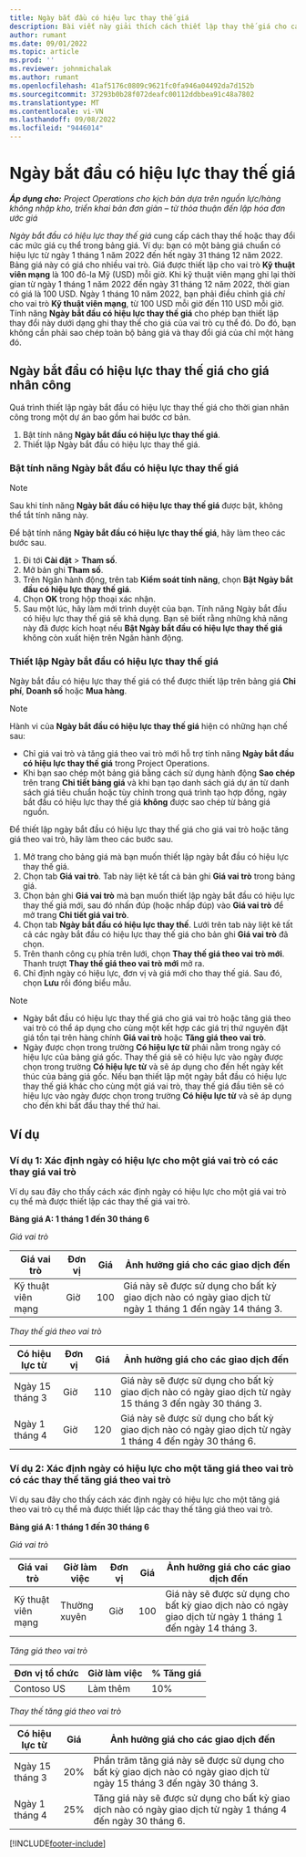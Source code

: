 ```yaml
---
title: Ngày bắt đầu có hiệu lực thay thế giá
description: Bài viết này giải thích cách thiết lập thay thế giá cho các mức giá cụ thể trong bảng giá.
author: rumant
ms.date: 09/01/2022
ms.topic: article
ms.prod: ''
ms.reviewer: johnmichalak
ms.author: rumant
ms.openlocfilehash: 41af5176c0809c9621fc0fa946a04492da7d152b
ms.sourcegitcommit: 37293b0b28f072deafc00112ddbbea91c48a7802
ms.translationtype: MT
ms.contentlocale: vi-VN
ms.lasthandoff: 09/08/2022
ms.locfileid: "9446014"
---
```

# <a name="date-effective-price-overrides"></a>Ngày bắt đầu có hiệu lực thay thế giá 

_**Áp dụng cho:** Project Operations cho kịch bản dựa trên nguồn lực/hàng không nhập kho, triển khai bản đơn giản – từ thỏa thuận đến lập hóa đơn ước giá_

*Ngày bắt đầu có hiệu lực thay thế giá* cung cấp cách thay thế hoặc thay đổi các mức giá cụ thể trong bảng giá. Ví dụ: bạn có một bảng giá chuẩn có hiệu lực từ ngày 1 tháng 1 năm 2022 đến hết ngày 31 tháng 12 năm 2022. Bảng giá này có giá cho nhiều vai trò. Giá được thiết lập cho vai trò **Kỹ thuật viên mạng** là 100 đô-la Mỹ (USD) mỗi giờ. Khi kỹ thuật viên mạng ghi lại thời gian từ ngày 1 tháng 1 năm 2022 đến ngày 31 tháng 12 năm 2022, thời gian có giá là 100 USD. Ngày 1 tháng 10 năm 2022, bạn phải điều chỉnh giá *chỉ* cho vai trò **Kỹ thuật viên mạng**, từ 100 USD mỗi giờ đến 110 USD mỗi giờ. Tính năng **Ngày bắt đầu có hiệu lực thay thế giá** cho phép bạn thiết lập thay đổi này dưới dạng ghi thay thế cho giá của vai trò cụ thể đó. Do đó, bạn không cần phải sao chép toàn bộ bảng giá và thay đổi giá của chỉ một hàng đó.

## <a name="date-effective-price-overrides-for-labor-pricing"></a>Ngày bắt đầu có hiệu lực thay thế giá cho giá nhân công

Quá trình thiết lập ngày bắt đầu có hiệu lực thay thế giá cho thời gian nhân công trong một dự án bao gồm hai bước cơ bản.

1. Bật tính năng **Ngày bắt đầu có hiệu lực thay thế giá**.
1. Thiết lập Ngày bắt đầu có hiệu lực thay thế giá.

### <a name="enable-the-date-effective-price-overrides-feature"></a>Bật tính năng Ngày bắt đầu có hiệu lực thay thế giá

> [!NOTE]
> Sau khi tính năng **Ngày bắt đầu có hiệu lực thay thế giá** được bật, không thể tắt tính năng này.

Để bật tính năng **Ngày bắt đầu có hiệu lực thay thế giá**, hãy làm theo các bước sau.

1. Đi tới **Cài đặt** \> **Tham số**.
1. Mở bản ghi **Tham số**.
1. Trên Ngăn hành động, trên tab **Kiểm soát tính năng**, chọn **Bật Ngày bắt đầu có hiệu lực thay thế giá**.
1. Chọn **OK** trong hộp thoại xác nhận.
1. Sau một lúc, hãy làm mới trình duyệt của bạn. Tính năng Ngày bắt đầu có hiệu lực thay thế giá sẽ khả dụng. Bạn sẽ biết rằng những khả năng này đã được kích hoạt nếu **Bật Ngày bắt đầu có hiệu lực thay thế giá** không còn xuất hiện trên Ngăn hành động.

### <a name="set-up-a-date-effective-price-override"></a>Thiết lập Ngày bắt đầu có hiệu lực thay thế giá

Ngày bắt đầu có hiệu lực thay thế giá có thể được thiết lập trên bảng giá **Chi phí**, **Doanh số** hoặc **Mua hàng**.

> [!NOTE]
>Hành vi của **Ngày bắt đầu có hiệu lực thay thế giá** hiện có những hạn chế sau:
>
> - Chỉ giá vai trò và tăng giá theo vai trò mới hỗ trợ tính năng **Ngày bắt đầu có hiệu lực thay thế giá** trong Project Operations.
> - Khi bạn sao chép một bảng giá bằng cách sử dụng hành động **Sao chép** trên trang **Chi tiết bảng giá** và khi bạn tạo danh sách giá dự án từ danh sách giá tiêu chuẩn hoặc tùy chỉnh trong quá trình tạo hợp đồng, ngày bắt đầu có hiệu lực thay thế giá **không** được sao chép từ bảng giá nguồn.

Để thiết lập ngày bắt đầu có hiệu lực thay thế giá cho giá vai trò hoặc tăng giá theo vai trò, hãy làm theo các bước sau.

1. Mở trang cho bảng giá mà bạn muốn thiết lập ngày bắt đầu có hiệu lực thay thế giá.
1. Chọn tab **Giá vai trò**. Tab này liệt kê tất cả bản ghi **Giá vai trò** trong bảng giá.
1. Chọn bản ghi **Giá vai trò** mà bạn muốn thiết lập ngày bắt đầu có hiệu lực thay thế giá mới, sau đó nhấn đúp (hoặc nhấp đúp) vào **Giá vai trò** để mở trang **Chi tiết giá vai trò**.
1. Chọn tab **Ngày bắt đầu có hiệu lực thay thế**. Lưới trên tab này liệt kê tất cả các ngày bắt đầu có hiệu lực thay thế giá cho bản ghi **Giá vai trò** đã chọn.
1. Trên thanh công cụ phía trên lưới, chọn **Thay thế giá theo vai trò mới**. Thanh trượt **Thay thế giá theo vai trò mới** mở ra.
1. Chỉ định ngày có hiệu lực, đơn vị và giá mới cho thay thế giá. Sau đó, chọn **Lưu** rồi đóng biểu mẫu.

> [!NOTE]
> - Ngày bắt đầu có hiệu lực thay thế giá cho giá vai trò hoặc tăng giá theo vai trò có thể áp dụng cho cùng một kết hợp các giá trị thứ nguyên đặt giá tồn tại trên hàng chính **Giá vai trò** hoặc **Tăng giá theo vai trò**.
> - Ngày được chọn trong trường **Có hiệu lực từ** phải nằm trong ngày có hiệu lực của bảng giá gốc. Thay thế giá sẽ có hiệu lực vào ngày được chọn trong trường **Có hiệu lực từ** và sẽ áp dụng cho đến hết ngày kết thúc của bảng giá gốc. Nếu bạn thiết lập một ngày bắt đầu có hiệu lực thay thế giá khác cho cùng một giá vai trò, thay thế giá đầu tiên sẽ có hiệu lực vào ngày được chọn trong trường **Có hiệu lực từ** và sẽ áp dụng cho đến khi bắt đầu thay thế thứ hai.

## <a name="examples"></a>Ví dụ

### <a name="example-1-determining-date-effectivity-for-a-role-price-that-has-role-price-overrides"></a>Ví dụ 1: Xác định ngày có hiệu lực cho một giá vai trò có các thay giá vai trò

Ví dụ sau đây cho thấy cách xác định ngày có hiệu lực cho một giá vai trò cụ thể mà được thiết lập các thay thế giá vai trò.

**Bảng giá A: 1 tháng 1 đến 30 tháng 6**

*Giá vai trò*

| Giá vai trò | Đơn vị | Giá | Ảnh hưởng giá cho các giao dịch đến |
|---|---|---|---|
| Kỹ thuật viên mạng | Giờ | 100 | Giá này sẽ được sử dụng cho bất kỳ giao dịch nào có ngày giao dịch từ ngày 1 tháng 1 đến ngày 14 tháng 3. |

*Thay thế giá theo vai trò*

| Có hiệu lực từ | Đơn vị | Giá | Ảnh hưởng giá cho các giao dịch đến |
|---|---|---|---|
| Ngày 15 tháng 3 | Giờ | 110 | Giá này sẽ được sử dụng cho bất kỳ giao dịch nào có ngày giao dịch từ ngày 15 tháng 3 đến ngày 30 tháng 3. |
| Ngày 1 tháng 4 | Giờ | 120 | Giá này sẽ được sử dụng cho bất kỳ giao dịch nào có ngày giao dịch từ ngày 1 tháng 4 đến ngày 30 tháng 6. |

### <a name="example-2-determining-date-effectivity-for-a-role-price-markup-that-has-role-price-markup-overrides"></a>Ví dụ 2: Xác định ngày có hiệu lực cho một tăng giá theo vai trò có các thay thế tăng giá theo vai trò

Ví dụ sau đây cho thấy cách xác định ngày có hiệu lực cho một tăng giá theo vai trò cụ thể mà được thiết lập các thay thế tăng giá theo vai trò.

**Bảng giá A: 1 tháng 1 đến 30 tháng 6**

*Giá vai trò*

| Giá vai trò | Giờ làm việc | Đơn vị | Giá | Ảnh hưởng giá cho các giao dịch đến |
|---|---|---|---|---|
| Kỹ thuật viên mạng | Thường xuyên | Giờ | 100 | Giá này sẽ được sử dụng cho bất kỳ giao dịch nào có ngày giao dịch từ ngày 1 tháng 1 đến ngày 14 tháng 3. |

*Tăng giá theo vai trò*

| Đơn vị tổ chức | Giờ làm việc | % Tăng giá |
|---|---|---|
| Contoso US | Làm thêm | 10% |

*Thay thế tăng giá theo vai trò*

| Có hiệu lực từ | Giá | Ảnh hưởng giá cho các giao dịch đến |
|---|---|---|
| Ngày 15 tháng 3 | 20% | Phần trăm tăng giá này sẽ được sử dụng cho bất kỳ giao dịch nào có ngày giao dịch từ ngày 15 tháng 3 đến ngày 30 tháng 3. |
| Ngày 1 tháng 4 | 25% | Tăng giá này sẽ được sử dụng cho bất kỳ giao dịch nào có ngày giao dịch từ ngày 1 tháng 4 đến ngày 30 tháng 6. |

[!INCLUDE[footer-include](../includes/footer-banner.md)]
